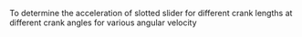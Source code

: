 To determine the acceleration of slotted slider for different crank lengths at different crank angles for various angular velocity
